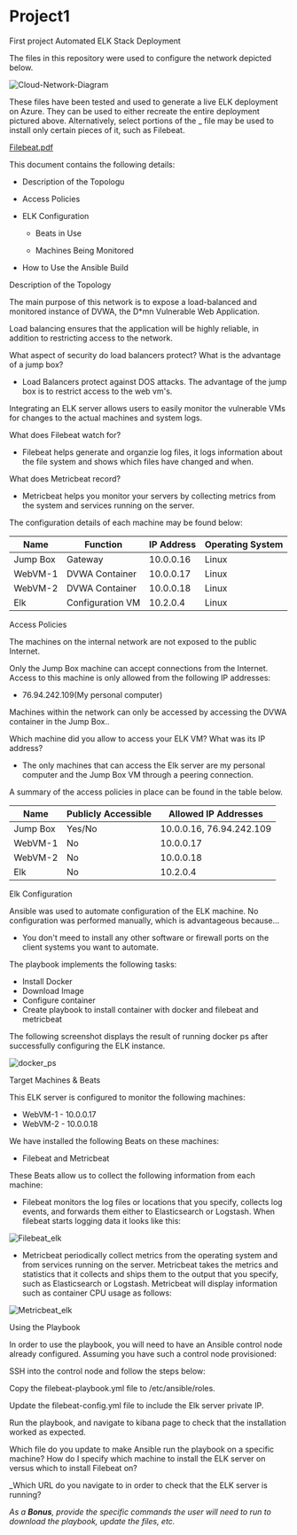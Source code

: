 # Project1
First project 
Automated ELK Stack Deployment

The files in this repository were used to configure the network depicted below.

![Cloud-Network-Diagram](https://user-images.githubusercontent.com/72894197/108268039-dae0f480-7120-11eb-82b0-855704ae507e.png)

These files have been tested and used to generate a live ELK deployment on Azure. They can be used to either recreate the entire deployment pictured above. Alternatively, select portions of the _ file may be used to install only certain pieces of it, such as Filebeat.

[Filebeat.pdf](https://github.com/jjorns20/Project1/files/5998647/Filebeat.pdf)

This document contains the following details:

- Description of the Topologu

- Access Policies

- ELK Configuration

  - Beats in Use

  - Machines Being Monitored

- How to Use the Ansible Build

Description of the Topology

The main purpose of this network is to expose a load-balanced and monitored instance of DVWA, the D*mn Vulnerable Web Application.

Load balancing ensures that the application will be highly reliable, in addition to restricting access to the network.

What aspect of security do load balancers protect? What is the advantage of a jump box?

  - Load Balancers protect against DOS attacks. The advantage of the jump box is to restrict access to the web vm's. 

Integrating an ELK server allows users to easily monitor the vulnerable VMs for changes to the actual machines and system logs.

What does Filebeat watch for?

  - Filebeat helps generate and organzie log files, it logs information about the file system and shows which files have changed and when.

What does Metricbeat record?

  - Metricbeat helps you monitor your servers by collecting metrics from the system and services running on the server.
  
The configuration details of each machine may be found below:


 | Name	       | Function	        | IP Address	| Operating System |
 |-------------|------------------|-------------|------------------|
 | Jump Box	   | Gateway	        | 10.0.0.16	  | Linux            |
 | WebVM-1     | DVWA Container		|	10.0.0.17   | Linux            |
 | WebVM-2     | DVWA Container   |	10.0.0.18	  | Linux            |
 | Elk         | Configuration VM | 10.2.0.4    | Linux            |
Access Policies

The machines on the internal network are not exposed to the public Internet. 

Only the Jump Box machine can accept connections from the Internet. Access to this machine is only allowed from the following IP addresses:

  - 76.94.242.109(My personal computer)

Machines within the network can only be accessed by accessing the DVWA container in the Jump Box..

Which machine did you allow to access your ELK VM? What was its IP address?

  - The only machines that can access the Elk server are my personal computer and the Jump Box VM through a peering connection.
  
A summary of the access policies in place can be found in the table below.

| Name	    | Publicly Accessible |	Allowed IP Addresses     |
|-----------|---------------------|--------------------------|
| Jump Box	| Yes/No	            | 10.0.0.16, 76.94.242.109 | 
| WebVM-1   | No                  | 10.0.0.17                |
| WebVM-2   | No                  | 10.0.0.18                |
|Elk        | No                  | 10.2.0.4                 |

Elk Configuration

Ansible was used to automate configuration of the ELK machine. No configuration was performed manually, which is advantageous because...

 - You don't meed to install any other software or firewall ports on the client systems you want to automate.

The playbook implements the following tasks:

- Install Docker
- Download Image
- Configure container
- Create playbook to install container with docker and filebeat and metricbeat

The following screenshot displays the result of running docker ps after successfully configuring the ELK instance.

![docker_ps](https://user-images.githubusercontent.com/72894197/108277725-bdb32280-712e-11eb-9d3a-3731b8badce5.PNG)

Target Machines & Beats

This ELK server is configured to monitor the following machines:

  - WebVM-1 - 10.0.0.17
  - WebVM-2 - 10.0.0.18

We have installed the following Beats on these machines:

  - Filebeat and Metricbeat

These Beats allow us to collect the following information from each machine:

  - Filebeat monitors the log files or locations that you specify, collects log events, and forwards them either to Elasticsearch or Logstash. When filebeat starts logging data it looks like this:
  
  ![Filebeat_elk](https://user-images.githubusercontent.com/72894197/108281064-edb0f480-7133-11eb-81dc-37f76def1760.PNG)
  
  - Metricbeat periodically collect metrics from the operating system and from services running on the server. Metricbeat takes the metrics and statistics that it collects and ships them to the output that you specify, such as Elasticsearch or Logstash. Metricbeat will display information such as container CPU usage as follows:
  
  ![Metricbeat_elk](https://user-images.githubusercontent.com/72894197/108281320-61530180-7134-11eb-8acd-bfaca4d2d610.PNG)

Using the Playbook

In order to use the playbook, you will need to have an Ansible control node already configured. Assuming you have such a control node provisioned: 

SSH into the control node and follow the steps below:

Copy the filebeat-playbook.yml file to /etc/ansible/roles.

Update the filebeat-config.yml file to include the Elk server private IP.

Run the playbook, and navigate to kibana page to check that the installation worked as expected.

Which file do you update to make Ansible run the playbook on a specific machine? How do I specify which machine to install the ELK server on versus which to install Filebeat on?

_Which URL do you navigate to in order to check that the ELK server is running?

_As a **Bonus**, provide the specific commands the user will need to run to download the playbook, update the files, etc._
